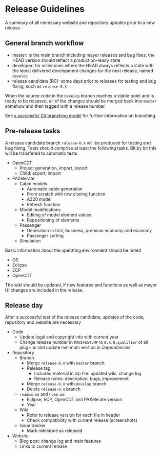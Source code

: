 # Release Guidelines

A summary of all necessary website and repository updates prior to a new release.


## General branch workflow

* master: is the main branch including mayor releases and bug fixes, the HEAD version should reflect a production-ready state 
* developer: for milestones where the HEAD always reflects a state with the latest delivered development changes for the next release, named `develop`
* release candidate (RC): some days prior to releases for testing and bug fixing, such as `release-0.X`

When the source code in the `develop` branch reaches a stable point and is ready to be released, all of the changes should be merged back into `master` somehow and then tagged with a release number. 

See [a successful Git branching model](http://nvie.com/posts/a-successful-git-branching-model/) for further information on branching.

	
## Pre-release tasks
A release candidate branch `release-0.X` will be produced for testing and bug fixing. Tests should comprise at least the following tasks. Bit by bit this will be transfered to automatic tests.

* OpenCDT
	* Project generation, import, export
	* Child: export, import
* PAXelerate
	* Cabin models
		* Automatic cabin generation
		* From scratch with row cloning function
		* A320 model
		* Refresh function
	* Model modifications
		* Editing of model element values
		* Repositioning of elements
	* Passenger 
		* Generation in first, business, premium economy and economy
		* Passenger sorting
	* Simulation
	
Basic information about the operating environment should be noted

* OS
* Eclipse
* ECP
* OpenCDT

The wiki should be updated, if new features and functions as well as mayor UI changes are included in the release.

	
## Release day
After a successful test of the release candidate, updates of the code, repository and website are necessary

* Code
	* Update legal and copyright info with current year
	* Change release number in `MANIFEST.MF` to `0.X.0.qualifier` of all plug-ins and update minimum version in _Dependencies_
* Repository
	* Branch
		* Merge `release-0.X` with `master` branch
		* Release tag
			* Included material in zip file: updated wiki, change log
			* Release notes: description, bugs, improvement
		* Merge `release-0.X` with `develop` branch
		* Delete `release-0.X` branch
	* `readme.md` and `home.md`
		* Eclipse, ECP, OpenCDT and PAXelerate version 
		* Year
	* Wiki
		* Refer to release version for each file in header
		* Check compatibility with current release (screenshots)
	* Issue tracker
		* Mark milestone as released
* Website
	* Blog post: change log and main features
	* Links to current release 




